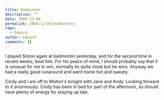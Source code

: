 ```yaml
---
title: Badminton
description: ""
date: 2004-12-04
permalink: 2004/12/04/badminton/
tags:
  - Edward
author: Edward
comments: []
---
```


I played Simon again at badminton yesterday, and for the second time in
recent weeks, beat him. For his peace of mind, I should probably say
that it is unusual for me to win, normally its quite close but he wins.
Anyway we had a really good runaround and went home hot and sweaty.

Cindy and I are off to Melton\'s tonight with Jane and Andy. Looking
forward to it enormously. Cindy has been in bed for part of the
afternoon, so should have plenty of energy for staying up late.

